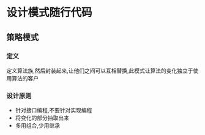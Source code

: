 # 设计模式随行代码
## 策略模式
### 定义
定义算法族,然后封装起来,让他们之间可以互相替换,此模式让算法的变化独立于使用算法的客户
### 设计原则
- 针对接口编程,不要针对实现编程
- 将变化的部分抽取出来
- 多用组合,少用继承